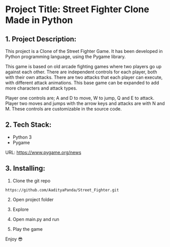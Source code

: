 # Project Title: Street Fighter Clone Made in Python

## 1. Project Description:


This project is a Clone of the Street Fighter Game. It has been developed in Python programming language, using the Pygame library.

This game is based on old arcade fighting games where two players go up against each other. There are independent controls for each player, both with their own attacks. There are two attacks that each player can execute, with different attack animations. This base game can be expanded to add more characters and attack types.

Player one controls are; A and D to move, W to jump, Q and E to attack. Player two moves and jumps with the arrow keys and attacks are with N and M. These controls are customizable in the source code.


## 2. Tech Stack:

- Python 3
- Pygame

URL: [https://www.pygame.org/news ](https://www.pygame.org/news)

## 3. Installing:

1. Clone the git repo

```
https://github.com/AadityaPanda/Street_Fighter.git
```

2. Open project folder

3. Explore

4. Open main.py and run

5. Play the game

Enjoy 😎
